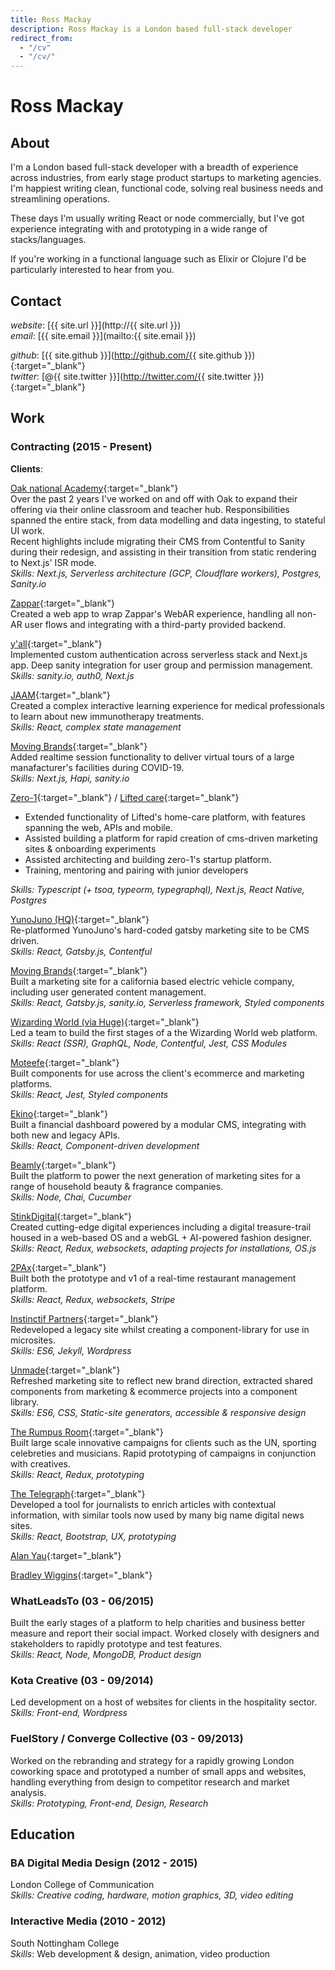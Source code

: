 ```yaml
---
title: Ross Mackay
description: Ross Mackay is a London based full-stack developer
redirect_from:
  - "/cv"
  - "/cv/"
---
```


# Ross Mackay

## About

I'm a London based full-stack developer with a breadth of experience across industries, from early stage product startups to marketing agencies. I'm happiest writing clean, functional code, solving real business needs and streamlining operations.

These days I'm usually writing React or node commercially, but I've got experience integrating with and prototyping in a wide range of stacks/languages.

If you're working in a functional language such as Elixir or Clojure I'd be particularly interested to hear from you.

## Contact

_website_: [{{ site.url }}](http://{{ site.url }})  
_email_: [{{ site.email }}](mailto:{{ site.email }})  

_github_: [{{ site.github }}](http://github.com/{{ site.github }}){:target="_blank"}  
_twitter_: [@{{ site.twitter }}](http://twitter.com/{{ site.twitter }}){:target="_blank"}  




## Work

### Contracting (2015 - Present)
**Clients**:

[Oak national Academy](https://www.thenational.academy/){:target="\_blank"}  
Over the past 2 years I've worked on and off with Oak to expand their offering via their online classroom and teacher hub. Responsibilities spanned the entire stack, from data modelling and data ingesting, to stateful UI work.  
Recent highlights include migrating their CMS from Contentful to Sanity during their redesign, and assisting in their transition from static rendering to Next.js' ISR mode.  
_Skills: Next.js, Serverless architecture (GCP, Cloudflare workers), Postgres, Sanity.io_

[Zappar](https://www.zappar.com/){:target="\_blank"}  
Created a web app to wrap Zappar's WebAR experience, handling all non-AR user flows and integrating with a third-party provided backend.

[y'all](https://www.itsyall.com/){:target="\_blank"}  
Implemented custom authentication across serverless stack and Next.js app. Deep sanity integration for user group and permission management.  
_Skills: sanity.io, auth0, Next.js_

[JAAM](https://letsjaam.com/){:target="\_blank"}  
Created a complex interactive learning experience for medical professionals to learn about new immunotherapy treatments.   
_Skills: React, complex state management_

[Moving Brands](https://www.movingbrands.com/){:target="\_blank"}  
Added realtime session functionality to deliver virtual tours of a large manafacturer's facilities during COVID-19.  
_Skills: Next.js, Hapi, sanity.io_

[Zero-1](https://www.zero-1.co/){:target="\_blank"} / [Lifted care](https://www.liftedcare.com/){:target="\_blank"}

- Extended functionality of Lifted's home-care platform, with features spanning the web, APIs and mobile.
- Assisted building a platform for rapid creation of cms-driven marketing sites & onboarding experiments
- Assisted architecting and building zero-1's startup platform.
- Training, mentoring and pairing with junior developers

_Skills: Typescript (+ tsoa, typeorm, typegraphql), Next.js, React Native, Postgres_

[YunoJuno (HQ)](https://yunojuno.com){:target="\_blank"}  
Re-platformed YunoJuno's hard-coded gatsby marketing site to be CMS driven.  
_Skills: React, Gatsby.js, Contentful_

[Moving Brands](https://www.movingbrands.com/){:target="\_blank"}  
Built a marketing site for a california based electric vehicle company, including user generated content management.    
_Skills: React, Gatsby.js, sanity.io, Serverless framework, Styled components_

[Wizarding World (via Huge)](https://www.wizardingworld.com/){:target="\_blank"}  
Led a team to build the first stages of a the Wizarding World web platform.  
_Skills: React (SSR), GraphQL, Node, Contentful, Jest, CSS Modules_

[Moteefe](https://www.moteefe.com/){:target="\_blank"}  
Built components for use across the client's ecommerce and marketing platforms.  
_Skills: React, Jest, Styled components_

[Ekino](https://www.ekino.com/en/){:target="\_blank"}  
Built a financial dashboard powered by a modular CMS, integrating with both new and legacy APIs.  
_Skills: React, Component-driven development_

[Beamly](https://www.beamly.com){:target="\_blank"}  
Built the platform to power the next generation of marketing sites for a range of household beauty & fragrance companies.  
_Skills: Node, Chai, Cucumber_

[StinkDigital](http://stinkdigital.com){:target="\_blank"}  
Created cutting-edge digital experiences including a digital treasure-trail housed in a web-based OS and a webGL + AI-powered fashion designer.  
_Skills: React, Redux, websockets, adapting projects for installations, OS.js_

[2PAx](http://2pax.com){:target="\_blank"}  
Built both the prototype and v1 of a real-time restaurant management platform.  
_Skills: React, Redux, websockets, Stripe_

[Instinctif Partners](http://instinctif.com){:target="\_blank"}  
Redeveloped a legacy site whilst creating a component-library for use in microsites.  
_Skills: ES6, Jekyll, Wordpress_

[Unmade](https://unmade.com){:target="\_blank"}  
Refreshed marketing site to reflect new brand direction, extracted shared components from marketing & ecommerce projects into a component library.  
_Skills: ES6, CSS, Static-site generators, accessible & responsive design_

[The Rumpus Room](http://trr.tv){:target="\_blank"}  
Built large scale innovative campaigns for clients such as the UN, sporting celebreties and musicians. Rapid prototyping of campaigns in conjunction with creatives.  
_Skills: React, Redux, prototyping_

[The Telegraph](http://telegraph.co.uk){:target="\_blank"}  
Developed a tool for journalists to enrich articles with contextual information, with similar tools now used by many big name digital news sites.  
_Skills: React, Bootstrap, UX, prototyping_

[Alan Yau](http://alanyau.com){:target="\_blank"}

[Bradley Wiggins](http://teamwiggins.co){:target="\_blank"}

### WhatLeadsTo (03 - 06/2015)

Built the early stages of a platform to help charities and business better measure and report their social impact. Worked closely with designers and stakeholders to rapidly prototype and test features.  
_Skills: React, Node, MongoDB, Product design_

### Kota Creative (03 - 09/2014)

Led development on a host of websites for clients in the hospitality sector.  
_Skills: Front-end, Wordpress_

### FuelStory / Converge Collective (03 - 09/2013)

Worked on the rebranding and strategy for a rapidly growing London coworking space and prototyped a number of small apps and websites, handling everything from design to competitor research and market analysis.  
_Skills: Prototyping, Front-end, Design, Research_

## Education

### BA Digital Media Design (2012 - 2015)

London College of Communication  
_Skills: Creative coding, hardware, motion graphics, 3D, video editing_

### Interactive Media (2010 - 2012)

South Nottingham College  
_Skills_: Web development & design, animation, video production
